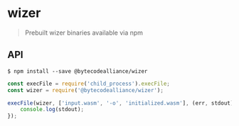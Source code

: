 # wizer

> Prebuilt wizer binaries available via npm

## API

```
$ npm install --save @bytecodealliance/wizer
```

```js
const execFile = require('child_process').execFile;
const wizer = require('@bytecodealliance/wizer');

execFile(wizer, ['input.wasm', '-o', 'initialized.wasm'], (err, stdout) => {
	console.log(stdout);
});
```
